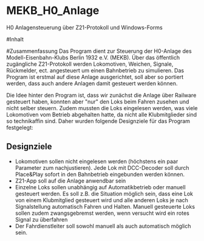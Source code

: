 # MEKB_H0_Anlage
H0 Anlagensteuerung über Z21-Protokoll und Windows-Forms

#Inhalt

#Zusammenfassung
Das Program dient zur Steuerung der H0-Anlage des Modell-Eisenbahn-Klubs Berlin 1932 e.V. (MEKB). 
Über das öffentlich zugängliche Z21-Protokoll werden Lokomotiven, Weichen, Signale, Rückmelder, ect. angesteuert um einen Bahnbetrieb zu simulieren. Das Program ist erstmal auf diese Anlage ausgerichtet, soll aber so portiert werden, dass auch andere Anlagen damit gesteuert werden können.

Die Idee hinter den Program ist, dass wir zunächst die Anlage über Railware gesteuert haben, konnten aber "nur" den Loks beim Fahren zusehen und nicht selber steuern. Zudem mussten die Loks eingelesen werden, was viele Lokomotiven vom Betrieb abgehalten hatte, da nicht alle Klubmitglieder sind so technikaffin sind. Daher wurden folgende Designziele für das Program festgelegt:

## Designziele
- Lokomotiven sollen nicht eingelesen werden (höchstens ein paar Parameter zum nachjustieren). Jede Lok mit DCC-Decoder soll durch Place&Play sofort in den Bahnbetrieb eingebunden werden können.
- Z21-App soll auf die Anlage anwendbar sein
- Einzelne Loks sollen unabhängig auf Automatikbetrieb oder manuell gesteuert werden. Es soll z.B. die Situation möglich sein, dass eine Lok von einem Klubmitglied gesteuert wird und alle anderen Loks je nach Signalstellung automatisch Fahren und Halten. Manuell gesteuerte Loks sollen zudem zwangsgebremst werden, wenn versucht wird ein rotes Signal zu überfahren
- Der Fahrdienstleiter soll sowohl manuell als auch automatisch möglich sein.
